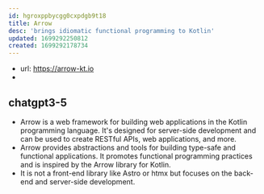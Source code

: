 ```yaml
---
id: hgroxppbycgg0cxpdgb9t18
title: Arrow
desc: 'brings idiomatic functional programming to Kotlin'
updated: 1699292250812
created: 1699292178734
---
```


- url: https://arrow-kt.io
- 

## chatgpt3-5

- Arrow is a web framework for building web applications in the Kotlin programming language. It's designed for server-side development and can be used to create RESTful APIs, web applications, and more.
- Arrow provides abstractions and tools for building type-safe and functional applications. It promotes functional programming practices and is inspired by the Arrow library for Kotlin.
- It is not a front-end library like Astro or htmx but focuses on the back-end and server-side development.